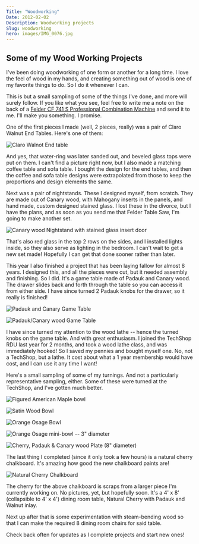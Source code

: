 ```yaml
---
Title: "Woodworking"
Date: 2012-02-02
Description: Woodworking projects
Slug: woodworking
hero: images/IMG_0076.jpg
---
```

## Some of my Wood Working Projects

I've been doing woodworking of one form or another for a long time. I love the feel of wood in my hands, and creating something out of wood is one of my favorite things to do. So I do it whenever I can.

This is but a small sampling of some of the things I've done, and more will surely follow. If you like what you see, feel free to write me a note on the back of a [Felder CF 741 S Professional Combination Machine](http://www.felderusa.com/us-us/products/combination-machines/combination-machine-cf-741-s-professional.html) and send it to me. I'll make you something. I promise.

One of the first pieces I made (well, 2 pieces, really) was a pair of Claro Walnut End Tables. Here's one of them:

![Claro Walnot End table](/posts/hobbies/images/P1010126_2.JPG)

And yes, that water-ring was later sanded out, and beveled glass tops were put on them. I can't find a picture right now, but I also made a matching coffee table and sofa table. I bought the design for the end tables, and then the coffee and sofa table designs were extrapolated from those to keep the proportions and design elements the same.

Next was a pair of nightstands. These I designed myself, from scratch. They are made out of Canary wood, with Mahogany inserts in the panels, and hand made, custom designed stained glass. I lost these in the divorce, but I have the plans, and as soon as you send me that Felder Table Saw, I'm going to make another set.

![Canary wood Nightstand with stained glass insert door](/posts/hobbies/images/PC060185.jpg)

That's also red glass in the top 2 rows on the sides, and I installed lights inside, so they also serve as lighting in the bedroom. I can't wait to get a new set made! Hopefully I can get that done sooner rather than later.

This year I also finished a project that has been laying fallow for almost 8 years. I designed this, and all the pieces were cut, but it needed assembly and finishing. So I did. It's a game table made of Padauk and Canary wood. The drawer slides back and forth through the table so you can access it from either side. I have since turned 2 Padauk knobs for the drawer, so it really is finished!

![Padauk and Canary Game Table](/posts/hobbies/images/IMG_0312.jpg)

![Padauk/Canary wood Game Table](/posts/hobbies/images/IMG_0313.jpg)

I have since turned my attention to the wood lathe -- hence the turned knobs on the game table. And with great enthusiasm. I joined the TechShop RDU last year for 2 months, and took a wood lathe class, and was immediately hooked! So I saved my pennies and bought myself one. No, not a TechShop, but a lathe. It cost about what a 1 year membership would have cost, and I can use it any time I want!

Here's a small sampling of some of my turnings. And not a particularly representative sampling, either. Some of these were turned at the TechShop, and I've gotten much better.

![Figured American Maple bowl](/posts/hobbies/images/IMG_0588.jpg)

![Satin Wood Bowl](/posts/hobbies/images/IMG_0618.jpg)

![Orange Osage Bowl](/posts/hobbies/images/IMG_0621.jpg)

![Orange Osage mini-bowl -- 3" diameter](/posts/hobbies/images/IMG_0076.jpg)

![Cherry, Padauk & Canary wood Plate (8" diameter)](/posts/hobbies/images/IMG_0077.jpg)

The last thing I completed (since it only took a few hours) is a natural cherry chalkboard. It's amazing how good the new chalkboard paints are!

![Natural Cherry Chalkboard](/posts/hobbies/images/IMG_0754.jpg)

The cherry for the above chalkboard is scraps from a larger piece I'm currently working on. No pictures, yet, but hopefully soon. It's a 4' x 8' (collapsible to 4' x 4') dining room table, Natural Cherry with Padauk and Walnut inlay.

Next up after that is some experimentation with steam-bending wood so that I can make the required 8 dining room chairs for said table.

Check back often for updates as I complete projects and start new ones!
